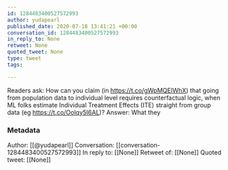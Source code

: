 ```yaml
---
id: 1284483400527572993
author: yudapearl
published_date: 2020-07-18 13:41:21 +00:00
conversation_id: 1284483400527572993
in_reply_to: None
retweet: None
quoted_tweet: None
type: tweet
tags:

---
```


Readers ask: How can you claim (in https://t.co/gWpMQEIWhX) that going from population data to individual level requires counterfactual logic, when ML folks estimate Individual Treatment Effects (ITE) straight from group data (eg https://t.co/Oolqy5I6AL)?
Answer: What they

### Metadata

Author: [[@yudapearl]]
Conversation: [[conversation-1284483400527572993]]
In reply to: [[None]]
Retweet of: [[None]]
Quoted tweet: [[None]]
